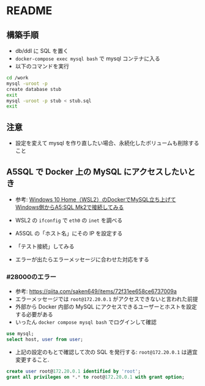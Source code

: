 # README

## 構築手順

- db/ddl に SQL を置く
- `docker-compose exec mysql bash` で mysql コンテナに入る
- 以下のコマンドを実行

```sh
cd /work
mysql -uroot -p
create database stub
exit
mysql -uroot -p stub < stub.sql
exit
```

## 注意

- 設定を変えて mysql を作り直したい場合、永続化したボリュームも削除すること

## A5SQL で Docker 上の MySQL にアクセスしたいとき
- 参考: [Windows 10 Home（WSL2）のDockerでMySQL立ち上げてWindows側からA5:SQL Mk2で接続してみる](https://snowsystem.net/container/docker/docker-mysql-wsl-a5sql/)

- WSL2 の `ifconfig` で `eth0` の `inet` を調べる
- A5SQL の「ホスト名」にその IP を設定する
- 「テスト接続」してみる
- エラーが出たらエラーメッセージに合わせた対応をする

### #28000のエラー
- 参考: <https://qiita.com/saken649/items/72f31ee658ce6737009a>
- エラーメッセージでは `root@172.20.0.1` がアクセスできないと言われた前提
- 外部から Docker 内部の MySQL にアクセスできるユーザーとホストを設定する必要がある
- いったん `docker compose mysql bash` でログインして確認

```sql
use mysql;
select host, user from user;
```

- 上記の設定のもとで確認して次の SQL を発行する: `root@172.20.0.1` は適宜変更すること.

```SQL
create user root@172.20.0.1 identified by 'root';
grant all privileges on *.* to root@172.20.0.1 with grant option;
```
